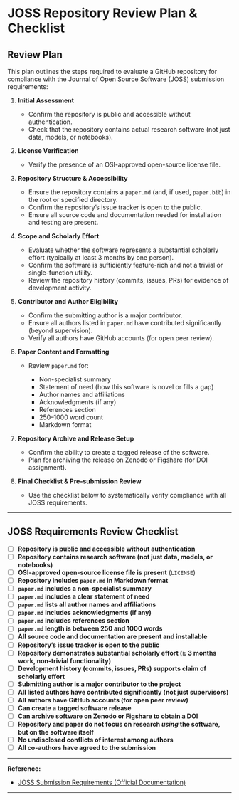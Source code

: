 # JOSS Repository Review Plan & Checklist

## Review Plan

This plan outlines the steps required to evaluate a GitHub repository for compliance with the Journal of Open Source Software (JOSS) submission requirements:

1. **Initial Assessment**

   * Confirm the repository is public and accessible without authentication.
   * Check that the repository contains actual research software (not just data, models, or notebooks).

2. **License Verification**

   * Verify the presence of an OSI-approved open-source license file.

3. **Repository Structure & Accessibility**

   * Ensure the repository contains a `paper.md` (and, if used, `paper.bib`) in the root or specified directory.
   * Confirm the repository’s issue tracker is open to the public.
   * Ensure all source code and documentation needed for installation and testing are present.

4. **Scope and Scholarly Effort**

   * Evaluate whether the software represents a substantial scholarly effort (typically at least 3 months by one person).
   * Confirm the software is sufficiently feature-rich and not a trivial or single-function utility.
   * Review the repository history (commits, issues, PRs) for evidence of development activity.

5. **Contributor and Author Eligibility**

   * Confirm the submitting author is a major contributor.
   * Ensure all authors listed in `paper.md` have contributed significantly (beyond supervision).
   * Verify all authors have GitHub accounts (for open peer review).

6. **Paper Content and Formatting**

   * Review `paper.md` for:

     * Non-specialist summary
     * Statement of need (how this software is novel or fills a gap)
     * Author names and affiliations
     * Acknowledgments (if any)
     * References section
     * 250–1000 word count
     * Markdown format

7. **Repository Archive and Release Setup**

   * Confirm the ability to create a tagged release of the software.
   * Plan for archiving the release on Zenodo or Figshare (for DOI assignment).

8. **Final Checklist & Pre-submission Review**

   * Use the checklist below to systematically verify compliance with all JOSS requirements.

---

## JOSS Requirements Review Checklist

* [ ] **Repository is public and accessible without authentication**
* [ ] **Repository contains research software (not just data, models, or notebooks)**
* [ ] **OSI-approved open-source license file is present** (`LICENSE`)
* [ ] **Repository includes `paper.md` in Markdown format**
* [ ] **`paper.md` includes a non-specialist summary**
* [ ] **`paper.md` includes a clear statement of need**
* [ ] **`paper.md` lists all author names and affiliations**
* [ ] **`paper.md` includes acknowledgments (if any)**
* [ ] **`paper.md` includes references section**
* [ ] **`paper.md` length is between 250 and 1000 words**
* [ ] **All source code and documentation are present and installable**
* [ ] **Repository’s issue tracker is open to the public**
* [ ] **Repository demonstrates substantial scholarly effort (≥ 3 months work, non-trivial functionality)**
* [ ] **Development history (commits, issues, PRs) supports claim of scholarly effort**
* [ ] **Submitting author is a major contributor to the project**
* [ ] **All listed authors have contributed significantly (not just supervisors)**
* [ ] **All authors have GitHub accounts (for open peer review)**
* [ ] **Can create a tagged software release**
* [ ] **Can archive software on Zenodo or Figshare to obtain a DOI**
* [ ] **Repository and paper do not focus on research *using* the software, but on the software itself**
* [ ] **No undisclosed conflicts of interest among authors**
* [ ] **All co-authors have agreed to the submission**

---

**Reference:**

* [JOSS Submission Requirements (Official Documentation)](https://joss.readthedocs.io/en/latest/submitting.html)

---